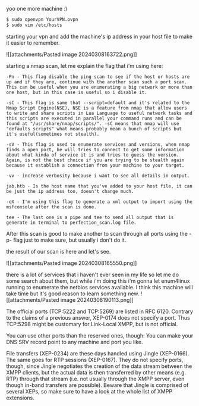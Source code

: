 
yoo one more machine :) 

```bash
$ sudo openvpn YourVPN.ovpn
$ sudo vim /etc/hosts
```

starting your vpn and add the machine's ip address in your host file to make it easier to remember. 

![[attachments/Pasted image 20240308163722.png]]

starting a nmap scan, let me explain the flag that i'm using here:

```
-Pn - This flag disable the ping scan to see if the host or hosts are up and if they are, continue with the another scan such a port scan. This can be useful when you are enumerating a big network or more than one host, but in this case is useful so i disable it.

-sC - This flag is same that --script=default and it's related to the Nmap Script Engine(NSE), NSE is a feature from nmap that allow users to write and share scripts in Lua Language to useful network tasks and this scripts are executed in parallel your command runs and can be found at "/usr/share/nmap/scripts/". -sC means that nmap will use "defaults scripts" what means probably mean a bunch of scripts but it's useful(sometimes not stealth).

-sV - This flag is used to enumerate services and versions, when nmap finds a open port, he will tries to connect to get some information about what kinda of service it is and tries to guess the version. Again, is not the best choice if you are trying to be stealth again because it establish a connection from your machine to your target.

-vv - increase verbosity because i want to see all details in output.

jab.htb - Is the host name that you've added to your host file, it can be just the ip address too, doesn't change much.

-oX - I'm using this flag to generate a xml output to import using the msfconsole after the scan is done.

tee - The last one is a pipe and tee to send all output that is generate in terminal to perfection_scan.log file.
```

After this scan is good to make another to scan through all ports using the -p- flag just to make sure, but usually i don't do it.

the result of our scan is here and let's see.

![[attachments/Pasted image 20240308165550.png]]

there is a lot of services that i haven't ever seen in my life so let me do some search about them, but while i'm doing this i'm gonna let enum4linux running to enumerate the netbios services available. I think this machine will take time but it's good reason to learn something new.
![[attachments/Pasted image 20240308190113.png]]



The official ports (TCP:5222 and TCP:5269) are listed in RFC 6120. Contrary to the claims of a previous answer, XEP-0174 does not specify a port. Thus TCP:5298 might be customary for Link-Local XMPP, but is not official.

You can use other ports than the reserved ones, though: You can make your DNS SRV record point to any machine and port you like.

File transfers (XEP-0234) are these days handled using Jingle (XEP-0166). The same goes for RTP sessions (XEP-0167). They do not specify ports, though, since Jingle negotiates the creation of the data stream between the XMPP clients, but the actual data is then transferred by other means (e.g. RTP) through that stream (i.e. not usually through the XMPP server, even though in-band transfers are possible). Beware that Jingle is comprised of several XEPs, so make sure to have a look at the whole list of XMPP extensions.

